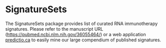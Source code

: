 # SignatureSets

The SignatureSets package provides list of curated RNA immunotherapy signatures. Please refer to the manuscript URL (https://pubmed.ncbi.nlm.nih.gov/36055464/) or a web application [predictio.ca](https://predictio.ca/) to easily mine our large compendium of published signatures.
